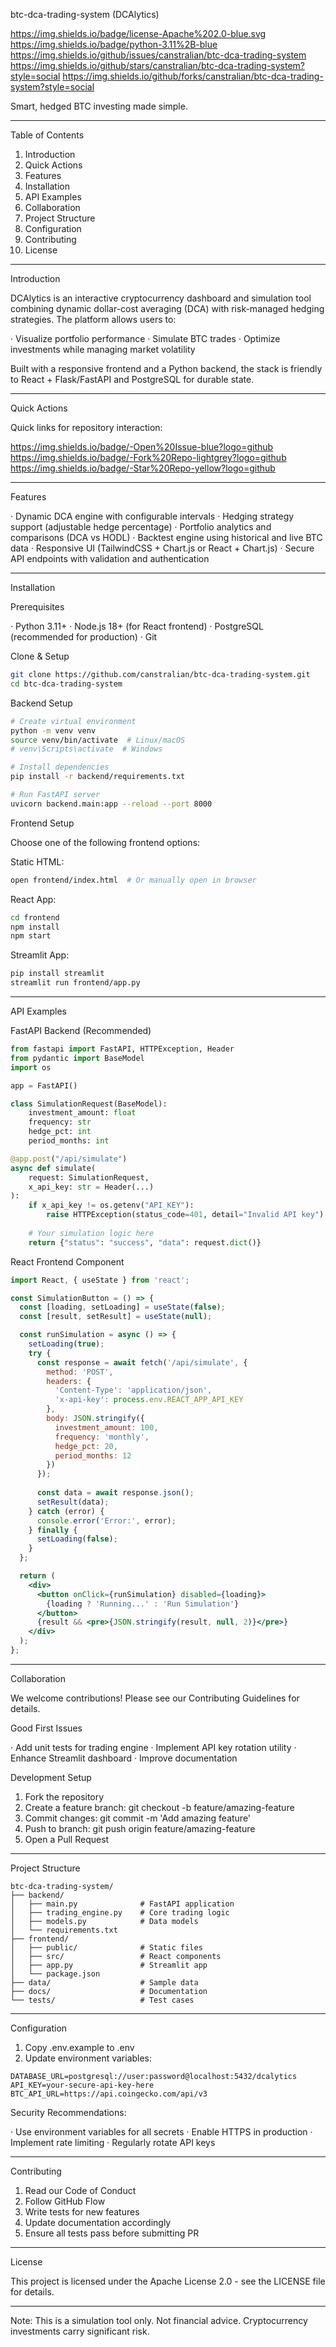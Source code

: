 btc-dca-trading-system (DCAlytics)

https://img.shields.io/badge/license-Apache%202.0-blue.svg https://img.shields.io/badge/python-3.11%2B-blue https://img.shields.io/github/issues/canstralian/btc-dca-trading-system https://img.shields.io/github/stars/canstralian/btc-dca-trading-system?style=social https://img.shields.io/github/forks/canstralian/btc-dca-trading-system?style=social

Smart, hedged BTC investing made simple.

---

Table of Contents

1. Introduction
2. Quick Actions
3. Features
4. Installation
5. API Examples
6. Collaboration
7. Project Structure
8. Configuration
9. Contributing
10. License

---

Introduction

DCAlytics is an interactive cryptocurrency dashboard and simulation tool combining dynamic dollar-cost averaging (DCA) with risk-managed hedging strategies. The platform allows users to:

· Visualize portfolio performance
· Simulate BTC trades
· Optimize investments while managing market volatility

Built with a responsive frontend and a Python backend, the stack is friendly to React + Flask/FastAPI and PostgreSQL for durable state.

---

Quick Actions

Quick links for repository interaction:

https://img.shields.io/badge/-Open%20Issue-blue?logo=github https://img.shields.io/badge/-Fork%20Repo-lightgrey?logo=github https://img.shields.io/badge/-Star%20Repo-yellow?logo=github

---

Features

· Dynamic DCA engine with configurable intervals
· Hedging strategy support (adjustable hedge percentage)
· Portfolio analytics and comparisons (DCA vs HODL)
· Backtest engine using historical and live BTC data
· Responsive UI (TailwindCSS + Chart.js or React + Chart.js)
· Secure API endpoints with validation and authentication

---

Installation

Prerequisites

· Python 3.11+
· Node.js 18+ (for React frontend)
· PostgreSQL (recommended for production)
· Git

Clone & Setup

```bash
git clone https://github.com/canstralian/btc-dca-trading-system.git
cd btc-dca-trading-system
```

Backend Setup

```bash
# Create virtual environment
python -m venv venv
source venv/bin/activate  # Linux/macOS
# venv\Scripts\activate  # Windows

# Install dependencies
pip install -r backend/requirements.txt

# Run FastAPI server
uvicorn backend.main:app --reload --port 8000
```

Frontend Setup

Choose one of the following frontend options:

Static HTML:

```bash
open frontend/index.html  # Or manually open in browser
```

React App:

```bash
cd frontend
npm install
npm start
```

Streamlit App:

```bash
pip install streamlit
streamlit run frontend/app.py
```

---

API Examples

FastAPI Backend (Recommended)

```python
from fastapi import FastAPI, HTTPException, Header
from pydantic import BaseModel
import os

app = FastAPI()

class SimulationRequest(BaseModel):
    investment_amount: float
    frequency: str
    hedge_pct: int
    period_months: int

@app.post("/api/simulate")
async def simulate(
    request: SimulationRequest,
    x_api_key: str = Header(...)
):
    if x_api_key != os.getenv("API_KEY"):
        raise HTTPException(status_code=401, detail="Invalid API key")
    
    # Your simulation logic here
    return {"status": "success", "data": request.dict()}
```

React Frontend Component

```jsx
import React, { useState } from 'react';

const SimulationButton = () => {
  const [loading, setLoading] = useState(false);
  const [result, setResult] = useState(null);

  const runSimulation = async () => {
    setLoading(true);
    try {
      const response = await fetch('/api/simulate', {
        method: 'POST',
        headers: {
          'Content-Type': 'application/json',
          'x-api-key': process.env.REACT_APP_API_KEY
        },
        body: JSON.stringify({
          investment_amount: 100,
          frequency: 'monthly',
          hedge_pct: 20,
          period_months: 12
        })
      });
      
      const data = await response.json();
      setResult(data);
    } catch (error) {
      console.error('Error:', error);
    } finally {
      setLoading(false);
    }
  };

  return (
    <div>
      <button onClick={runSimulation} disabled={loading}>
        {loading ? 'Running...' : 'Run Simulation'}
      </button>
      {result && <pre>{JSON.stringify(result, null, 2)}</pre>}
    </div>
  );
};
```

---

Collaboration

We welcome contributions! Please see our Contributing Guidelines for details.

Good First Issues

· Add unit tests for trading engine
· Implement API key rotation utility
· Enhance Streamlit dashboard
· Improve documentation

Development Setup

1. Fork the repository
2. Create a feature branch: git checkout -b feature/amazing-feature
3. Commit changes: git commit -m 'Add amazing feature'
4. Push to branch: git push origin feature/amazing-feature
5. Open a Pull Request

---

Project Structure

```
btc-dca-trading-system/
├── backend/
│   ├── main.py              # FastAPI application
│   ├── trading_engine.py    # Core trading logic
│   ├── models.py            # Data models
│   └── requirements.txt
├── frontend/
│   ├── public/              # Static files
│   ├── src/                 # React components
│   ├── app.py               # Streamlit app
│   └── package.json
├── data/                    # Sample data
├── docs/                    # Documentation
└── tests/                   # Test cases
```

---

Configuration

1. Copy .env.example to .env
2. Update environment variables:

```env
DATABASE_URL=postgresql://user:password@localhost:5432/dcalytics
API_KEY=your-secure-api-key-here
BTC_API_URL=https://api.coingecko.com/api/v3
```

Security Recommendations:

· Use environment variables for all secrets
· Enable HTTPS in production
· Implement rate limiting
· Regularly rotate API keys

---

Contributing

1. Read our Code of Conduct
2. Follow GitHub Flow
3. Write tests for new features
4. Update documentation accordingly
5. Ensure all tests pass before submitting PR

---

License

This project is licensed under the Apache License 2.0 - see the LICENSE file for details.

---

Note: This is a simulation tool only. Not financial advice. Cryptocurrency investments carry significant risk.
